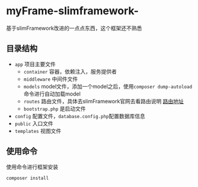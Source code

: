 # myFrame-slimframework-
基于slimFramework改进的一点点东西，这个框架还不熟悉


## 目录结构
* `app` 项目主要文件
	*  `container` 容器，依赖注入，服务提供者
	*  `middleware` 中间件文件
    *  `models` model文件，添加一个model之后，使用```composer dump-autoload```命令进行自动加载model
    *  `routes` 路由文件，具体去slimFramework官网去看路由说明 [路由地址](http://www.slimframework.com/docs/objects/router.html)
    *  `bootstrap.php` 是启动文件
* `config` 配置文件，`database.config.php`配置数据库信息
* `public` 入口文件
* `templates` 视图文件

## 使用命令
使用命令进行框架安装
```
composer install 
```
